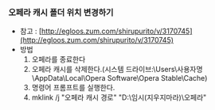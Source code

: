 ### 오페라 캐시 폴더 위치 변경하기
- 참고 : [http://egloos.zum.com/shirupurito/v/3170745](http://egloos.zum.com/shirupurito/v/3170745)  
- 방법
  1) 오페라를 종료한다  
  2) 오페라 캐시를 삭제한다.(시스템 드라이브:\Users\사용자명\AppData\Local\Opera Software\Opera Stable\Cache)  
  3) 명령어 프롬프트를 실행한다.  
  4) mklink /j "오페라 캐시 경로" "D:\임시(지우지마라)\오페라"  
